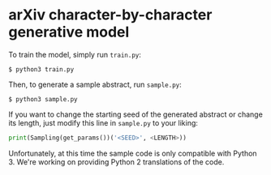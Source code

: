 # arXiv character-by-character generative model

To train the model, simply run `train.py`:

```
$ python3 train.py
```

Then, to generate a sample abstract, run `sample.py`:

```
$ python3 sample.py
```

If you want to change the starting seed of the generated abstract or change its length, just modify this line in `sample.py` to your liking:

```python
print(Sampling(get_params())('<SEED>', <LENGTH>))
```

Unfortunately, at this time the sample code is only compatible with Python 3. We're working on providing Python 2 translations of the code.
